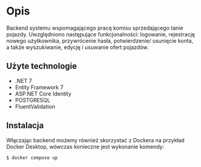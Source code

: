 # Opis

Backend systemu wspomagającego pracę komisu sprzedającego tanie pojazdy. Uwzględniono następujące funkcjonalności: logowanie, rejestrację nowego użytkownika, przywrócenie hasła, potwierdzenie/ usunięcie konta, a także wyszukiwanie, edycję i usuwanie ofert pojazdów.

## Użyte technologie

* .NET 7
* Entity Framework 7
* ASP.NET Core Identity
* POSTGRESQL
* FluentValidation

## Instalacja
Włączając backend możemy również skorzystać z Dockera na przykład Docker Desktop, wówczas konieczne jest wykonanie komendy:

```bash
$ docker compose up
```